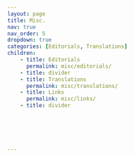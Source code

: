 ```yaml
---
layout: page
title: Misc.
nav: true
nav_order: 5
dropdown: true
categories: [Editorials, Translations]
children:
    - title: Editorials
      permalink: misc/editorials/
    - title: divider
    - title: Translations
      permalink: misc/translations/
    - title: Links
      permalink: misc/links/
    - title: divider

    




---
```

